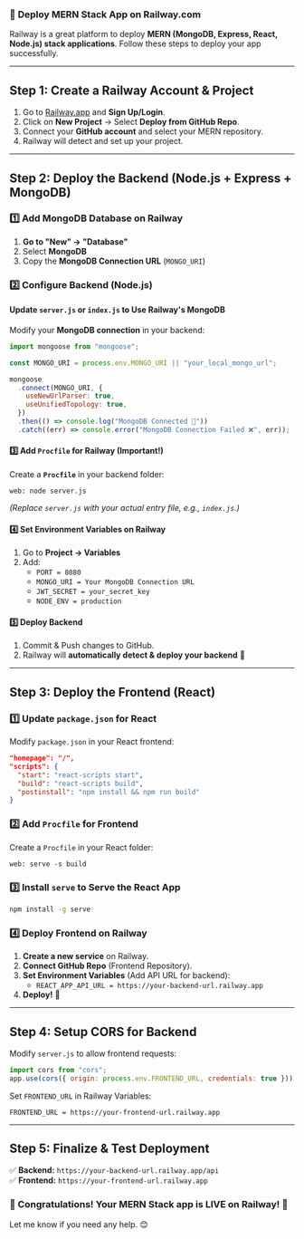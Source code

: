 ### 🚀 **Deploy MERN Stack App on Railway.com**

Railway is a great platform to deploy **MERN (MongoDB, Express, React, Node.js) stack applications**. Follow these steps to deploy your app successfully.

---

## **Step 1: Create a Railway Account & Project**

1. Go to [Railway.app](https://railway.app/) and **Sign Up/Login**.
2. Click on **New Project** → Select **Deploy from GitHub Repo**.
3. Connect your **GitHub account** and select your MERN repository.
4. Railway will detect and set up your project.

---

## **Step 2: Deploy the Backend (Node.js + Express + MongoDB)**

### **1️⃣ Add MongoDB Database on Railway**

1. **Go to "New" → "Database"**
2. Select **MongoDB**
3. Copy the **MongoDB Connection URL** (`MONGO_URI`)

### **2️⃣ Configure Backend (Node.js)**

#### **Update `server.js` or `index.js` to Use Railway's MongoDB**

Modify your **MongoDB connection** in your backend:

```js
import mongoose from "mongoose";

const MONGO_URI = process.env.MONGO_URI || "your_local_mongo_url";

mongoose
  .connect(MONGO_URI, {
    useNewUrlParser: true,
    useUnifiedTopology: true,
  })
  .then(() => console.log("MongoDB Connected 🚀"))
  .catch((err) => console.error("MongoDB Connection Failed ❌", err));
```

#### **3️⃣ Add `Procfile` for Railway (Important!)**

Create a **`Procfile`** in your backend folder:

```
web: node server.js
```

_(Replace `server.js` with your actual entry file, e.g., `index.js`.)_

#### **4️⃣ Set Environment Variables on Railway**

1. Go to **Project → Variables**
2. Add:
   - `PORT = 8080`
   - `MONGO_URI = Your MongoDB Connection URL`
   - `JWT_SECRET = your_secret_key`
   - `NODE_ENV = production`

#### **5️⃣ Deploy Backend**

1. Commit & Push changes to GitHub.
2. Railway will **automatically detect & deploy your backend** 🎉

---

## **Step 3: Deploy the Frontend (React)**

### **1️⃣ Update `package.json` for React**

Modify `package.json` in your React frontend:

```json
"homepage": "/",
"scripts": {
  "start": "react-scripts start",
  "build": "react-scripts build",
  "postinstall": "npm install && npm run build"
}
```

### **2️⃣ Add `Procfile` for Frontend**

Create a `Procfile` in your React folder:

```
web: serve -s build
```

### **3️⃣ Install `serve` to Serve the React App**

```sh
npm install -g serve
```

### **4️⃣ Deploy Frontend on Railway**

1. **Create a new service** on Railway.
2. **Connect GitHub Repo** (Frontend Repository).
3. **Set Environment Variables** (Add API URL for backend):
   - `REACT_APP_API_URL = https://your-backend-url.railway.app`
4. **Deploy!** 🎉

---

## **Step 4: Setup CORS for Backend**

Modify `server.js` to allow frontend requests:

```js
import cors from "cors";
app.use(cors({ origin: process.env.FRONTEND_URL, credentials: true }));
```

Set `FRONTEND_URL` in Railway Variables:

```
FRONTEND_URL = https://your-frontend-url.railway.app
```

---

## **Step 5: Finalize & Test Deployment**

✅ **Backend:** `https://your-backend-url.railway.app/api`  
✅ **Frontend:** `https://your-frontend-url.railway.app`

### **🎉 Congratulations! Your MERN Stack app is LIVE on Railway! 🚀**

Let me know if you need any help. 😊
